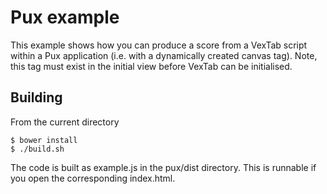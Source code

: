 Pux example
===========

This example shows how you can produce a score from a VexTab script within a Pux application (i.e. with a dynamically created canvas tag). Note, this tag must exist in the initial view before VexTab can be initialised.

Building
--------

From the current directory

    $ bower install
    $ ./build.sh

The code is built as example.js in the pux/dist directory. This is runnable if you open the corresponding index.html.
